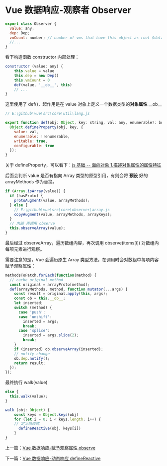 # Vue 数据响应-观察者 Observer

```js
export class Observer {
  value: any;
  dep: Dep;
  vmCount: number; // number of vms that have this object as root $data
  //...
}
```

看下构造函数 constructor 内部处理：

```js
constructor (value: any) {
    this.value = value
    this.dep = new Dep()
    this.vmCount = 0
    def(value, '__ob__', this)
    // ...
}
```

这里使用了 def()，起作用是在 value 对象上定义一个数据类型的**对象属性** \_\_ob\_\_

```js
// E:\github\vue\src\core\util\lang.js

export function def(obj: Object, key: string, val: any, enumerable?: boolean) {
  Object.defineProperty(obj, key, {
    value: val,
    enumerable: !!enumerable,
    writable: true,
    configurable: true
  });
}
```

关于 defineProperty，可以看下：[js 基础 -- 面向对象 1.描述对象属性的属性特征](https://github.com/eminoda/myBlog/issues/2)

后面会判断 value 是否有指向 Array 类型的原型引用，有则会将 **预设** 好的 arrayMethods 作为替换。

```js
if (Array.isArray(value)) {
  if (hasProto) {
    protoAugment(value, arrayMethods);
  } else {
    // E:\github\vue\src\core\observer\array.js
    copyAugment(value, arrayMethods, arrayKeys);
  }
  // 内部 再调用 observe
  this.observeArray(value);
}
```

最后经过 observeArray，遍历数组内容，再次调用 observe(items[i]) 对数组内每项元素进行观察。

需要注意的是，Vue 会遍历原生 Array 类型方法，在调用时会对数组中每项内容赋予观察属性：

```js
methodsToPatch.forEach(function(method) {
  // cache original method
  const original = arrayProto[method];
  def(arrayMethods, method, function mutator(...args) {
    const result = original.apply(this, args);
    const ob = this.__ob__;
    let inserted;
    switch (method) {
      case 'push':
      case 'unshift':
        inserted = args;
        break;
      case 'splice':
        inserted = args.slice(2);
        break;
    }
    if (inserted) ob.observeArray(inserted);
    // notify change
    ob.dep.notify();
    return result;
  });
});
```

最终执行 walk(value)

```js
else {
  this.walk(value);
}
```

```js
walk (obj: Object) {
    const keys = Object.keys(obj)
    for (let i = 0; i < keys.length; i++) {
    // 定义响应式
      defineReactive(obj, keys[i])
    }
}
```

上一篇：[Vue 数据响应-赋予观察属性 observe](./vue_learn_301_reactive_observe.md)

下一篇：[Vue 数据响应-动态响应 defineReactive](./vue_learn_303_reactive_defineReactive.md)
